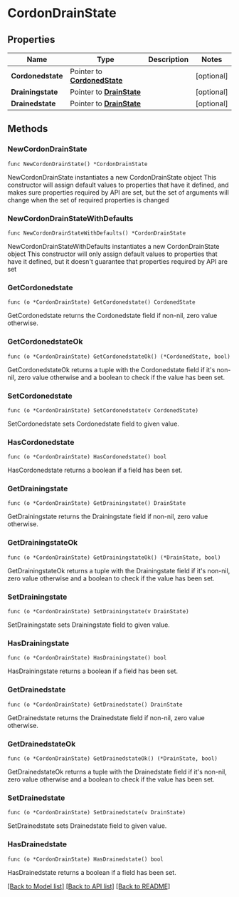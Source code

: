 # CordonDrainState

## Properties

Name | Type | Description | Notes
------------ | ------------- | ------------- | -------------
**Cordonedstate** | Pointer to [**CordonedState**](CordonedState.md) |  | [optional] 
**Drainingstate** | Pointer to [**DrainState**](DrainState.md) |  | [optional] 
**Drainedstate** | Pointer to [**DrainState**](DrainState.md) |  | [optional] 

## Methods

### NewCordonDrainState

`func NewCordonDrainState() *CordonDrainState`

NewCordonDrainState instantiates a new CordonDrainState object
This constructor will assign default values to properties that have it defined,
and makes sure properties required by API are set, but the set of arguments
will change when the set of required properties is changed

### NewCordonDrainStateWithDefaults

`func NewCordonDrainStateWithDefaults() *CordonDrainState`

NewCordonDrainStateWithDefaults instantiates a new CordonDrainState object
This constructor will only assign default values to properties that have it defined,
but it doesn't guarantee that properties required by API are set

### GetCordonedstate

`func (o *CordonDrainState) GetCordonedstate() CordonedState`

GetCordonedstate returns the Cordonedstate field if non-nil, zero value otherwise.

### GetCordonedstateOk

`func (o *CordonDrainState) GetCordonedstateOk() (*CordonedState, bool)`

GetCordonedstateOk returns a tuple with the Cordonedstate field if it's non-nil, zero value otherwise
and a boolean to check if the value has been set.

### SetCordonedstate

`func (o *CordonDrainState) SetCordonedstate(v CordonedState)`

SetCordonedstate sets Cordonedstate field to given value.

### HasCordonedstate

`func (o *CordonDrainState) HasCordonedstate() bool`

HasCordonedstate returns a boolean if a field has been set.

### GetDrainingstate

`func (o *CordonDrainState) GetDrainingstate() DrainState`

GetDrainingstate returns the Drainingstate field if non-nil, zero value otherwise.

### GetDrainingstateOk

`func (o *CordonDrainState) GetDrainingstateOk() (*DrainState, bool)`

GetDrainingstateOk returns a tuple with the Drainingstate field if it's non-nil, zero value otherwise
and a boolean to check if the value has been set.

### SetDrainingstate

`func (o *CordonDrainState) SetDrainingstate(v DrainState)`

SetDrainingstate sets Drainingstate field to given value.

### HasDrainingstate

`func (o *CordonDrainState) HasDrainingstate() bool`

HasDrainingstate returns a boolean if a field has been set.

### GetDrainedstate

`func (o *CordonDrainState) GetDrainedstate() DrainState`

GetDrainedstate returns the Drainedstate field if non-nil, zero value otherwise.

### GetDrainedstateOk

`func (o *CordonDrainState) GetDrainedstateOk() (*DrainState, bool)`

GetDrainedstateOk returns a tuple with the Drainedstate field if it's non-nil, zero value otherwise
and a boolean to check if the value has been set.

### SetDrainedstate

`func (o *CordonDrainState) SetDrainedstate(v DrainState)`

SetDrainedstate sets Drainedstate field to given value.

### HasDrainedstate

`func (o *CordonDrainState) HasDrainedstate() bool`

HasDrainedstate returns a boolean if a field has been set.


[[Back to Model list]](../README.md#documentation-for-models) [[Back to API list]](../README.md#documentation-for-api-endpoints) [[Back to README]](../README.md)


